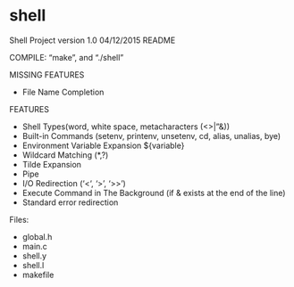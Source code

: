 # shell
Shell Project version 1.0 04/12/2015 README

COMPILE:
“make”, and “./shell”

MISSING FEATURES
- File Name Completion

FEATURES
- Shell Types(word, white space, metacharacters (<>|”\&))
- Built-in Commands (setenv, printenv, unsetenv, cd, alias, unalias, bye)
- Environment Variable Expansion ${variable} 
- Wildcard Matching (*,?)
- Tilde Expansion
- Pipe
- I/O Redirection (‘<‘, ‘>’, ‘>>’)
- Execute Command in The Background (if & exists at the end of the line)
- Standard error redirection

Files:
- global.h
- main.c
- shell.y
- shell.l
- makefile
